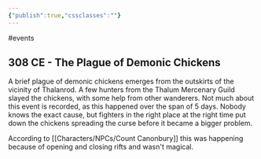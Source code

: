 ```yaml
---
{"publish":true,"cssclasses":""}
---
```




#events

## 308 CE - The Plague of Demonic Chickens

A brief plague of demonic chickens emerges from the outskirts of the vicinity of Thalanrod. A few hunters from the Thalum Mercenary Guild slayed the chickens, with some help from other wanderers. Not much about this event is recorded, as this happened over the span of 5 days. Nobody knows the exact cause, but fighters in the right place at the right time put down the chickens spreading the curse before it became a bigger problem.

According to [[Characters/NPCs/Count Canonbury]] this was happening because of opening and closing rifts and wasn't magical.
